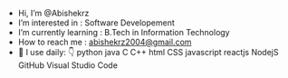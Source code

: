 -  Hi, I’m @Abishekrz
-  I’m interested in : Software Developement
-  I’m currently learning : B.Tech in Information Technology
-  How to reach me : abishekrz2004@gmail.com
- 🚀 I use daily: 👇
  python java C C++ html CSS javascript reactjs NodejS GitHub Visual Studio Code 

<!---
Abishekrz/Abishekrz is a ✨ special ✨ repository because its `README.md` (this file) appears on your GitHub profile.
You can click the Preview link to take a look at your changes.
--->
